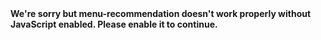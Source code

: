 <!DOCTYPE html><html lang="en"><head><meta charset="utf-8"><meta http-equiv="X-UA-Compatible" content="IE=edge"><meta name="viewport" content="width=device-width,initial-scale=1"><link rel="icon" href="/favicon.ico"><title>menu-recommendation</title><link rel="stylesheet" href="https://fonts.googleapis.com/css?family=Roboto:100,300,400,500,700,900"><link rel="stylesheet" href="https://cdn.jsdelivr.net/npm/@mdi/font@latest/css/materialdesignicons.min.css"><link href="/css/chunk-vendors.b7258dad.css" rel="preload" as="style"><link href="/js/app.2facc084.js" rel="preload" as="script"><link href="/js/chunk-vendors.f7f7bcbe.js" rel="preload" as="script"><link href="/css/chunk-vendors.b7258dad.css" rel="stylesheet"></head><body><noscript><strong>We're sorry but menu-recommendation doesn't work properly without JavaScript enabled. Please enable it to continue.</strong></noscript><div id="app"></div><script src="/js/chunk-vendors.f7f7bcbe.js"></script><script src="/js/app.2facc084.js"></script></body></html>